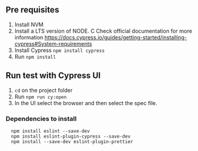 ## Pre requisites

1. Install NVM
2. Install a LTS version of NODE. C
    Check official documentation for more information 
    https://docs.cypress.io/guides/getting-started/installing-cypress#System-requirements
3. Install Cypress ```npm install cypress```
4. Run ```npm install```

## Run test with Cypress UI

1. ```cd``` on the project folder
2. Run ```npm run cy:open```
3. In the UI select the browser and then select the spec file.

### Dependencies to install

```
  npm install eslint --save-dev
  npm install eslint-plugin-cypress --save-dev
  npm install --save-dev eslint-plugin-prettier
```